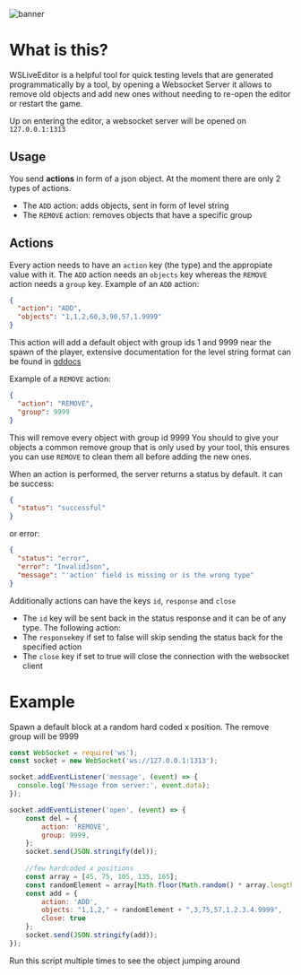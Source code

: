 ![banner](https://github.com/tbvns/WSLiveEditor/assets/69420062/c7e17ace-05c7-4c58-8db8-df61cb30b31e)
# What is this?

WSLiveEditor is a helpful tool for quick testing levels that are generated programmatically by a tool, by opening a Websocket Server it allows to remove old objects and add new ones without needing to re-open the editor or restart the game.

Up on entering the editor, a websocket server will be opened on `127.0.0.1:1313`

## Usage

You send **actions** in form of a json object. At the moment there are only 2 types of actions.
- The `ADD` action: adds objects, sent in form of level string
- The `REMOVE` action: removes objects that have a specific group

## Actions

Every action needs to have an `action` key (the type) and the appropiate value with it. The `ADD` action needs an `objects` key whereas the `REMOVE` action needs a `group` key. Example of an `ADD` action:
```json
{
  "action": "ADD",
  "objects": "1,1,2,60,3,90,57,1.9999"
}
```
This action will add a default object with group ids 1 and 9999 near the spawn of the player, extensive documentation for the level string format can be found in [gddocs](https://wyliemaster.github.io/gddocs/#/resources/client/level-components/level-object?id=object-string)

Example of a `REMOVE` action:
```json
{
  "action": "REMOVE",
  "group": 9999
}
```
This will remove every object with group id 9999
You should to give your objects a common remove group that is only used by your tool, this ensures you can use `REMOVE` to clean them all before adding the new ones. 

When an action is performed, the server returns a status by default. it can be success:
```json
{
  "status": "successful"
}
```
or error:
```json
{
  "status": "error",
  "error": "InvalidJson",
  "message": "'action' field is missing or is the wrong type"
}
```


Additionally actions can have the keys `id`, `response` and `close` 
- The `id` key will be sent back in the status response and it can be of any type. The following action:
- The `response`key if set to false will skip sending the status back for the specified action
- The `close` key if set to true will close the connection with the websocket client

# Example
Spawn a default block at a random hard coded x position. The remove group will be 9999

```js
const WebSocket = require('ws');
const socket = new WebSocket('ws://127.0.0.1:1313');

socket.addEventListener('message', (event) => {
  console.log('Message from server:', event.data);
});

socket.addEventListener('open', (event) => {
	const del = {
		action: 'REMOVE',
		group: 9999,
	};
	socket.send(JSON.stringify(del));
	
	//few hardcoded x positions
	const array = [45, 75, 105, 135, 165];
	const randomElement = array[Math.floor(Math.random() * array.length)];
	const add = {
		action: 'ADD',
		objects: "1,1,2," + randomElement + ",3,75,57,1.2.3.4.9999",
		close: true
	};
	socket.send(JSON.stringify(add));
});
```
Run this script multiple times to see the object jumping around
